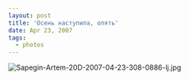 ```yaml
---
layout: post
title: 'Осень наступила, опять'
date: Apr 23, 2007
tags:
  - photos
---
```


![Sapegin-Artem-20D-2007-04-23-308-0886-lj.jpg](upload://Sapegin-Artem-20D-2007-04-23-308-0886-lj.jpg)
